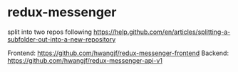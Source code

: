 # redux-messenger

split into two repos following https://help.github.com/en/articles/splitting-a-subfolder-out-into-a-new-repository

Frontend: https://github.com/hwangjf/redux-messenger-frontend
Backend: https://github.com/hwangjf/redux-messenger-api-v1
